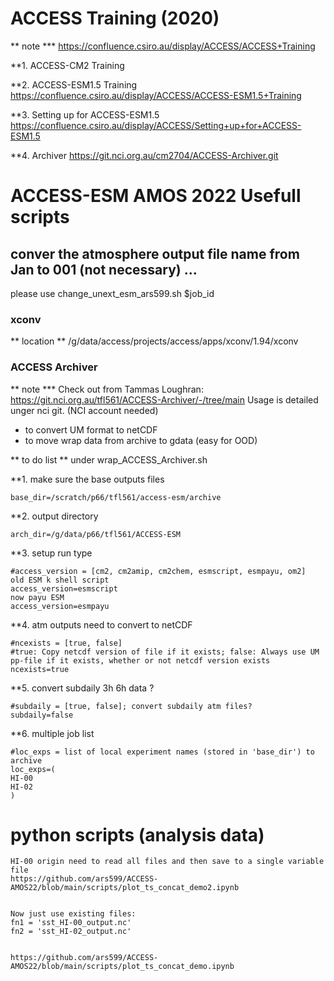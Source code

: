 # ACCESS Training (2020)

** note ***
https://confluence.csiro.au/display/ACCESS/ACCESS+Training

**1. ACCESS-CM2 Training

**2. ACCESS-ESM1.5 Training
https://confluence.csiro.au/display/ACCESS/ACCESS-ESM1.5+Training

**3. Setting up for ACCESS-ESM1.5
https://confluence.csiro.au/display/ACCESS/Setting+up+for+ACCESS-ESM1.5

**4. Archiver
https://git.nci.org.au/cm2704/ACCESS-Archiver.git


# ACCESS-ESM AMOS 2022 Usefull scripts

## conver the atmosphere output file name from Jan to 001 (not necessary) ...

  please use change_unext_esm_ars599.sh $job_id

### xconv

** location **
/g/data/access/projects/access/apps/xconv/1.94/xconv

### ACCESS Archiver

** note ***
Check out from Tammas Loughran:
https://git.nci.org.au/tfl561/ACCESS-Archiver/-/tree/main
Usage is detailed unger nci git. (NCI account needed)

- to convert UM format to netCDF
- to move wrap data from archive to gdata (easy for OOD)

** to do list **
under wrap_ACCESS_Archiver.sh

**1.  make sure the base outputs files
```
base_dir=/scratch/p66/tfl561/access-esm/archive
```
**2.  output directory
```
arch_dir=/g/data/p66/tfl561/ACCESS-ESM
``` 
**3.  setup run type
```
#access_version = [cm2, cm2amip, cm2chem, esmscript, esmpayu, om2]
old ESM k shell script
access_version=esmscript
now payu ESM
access_version=esmpayu
``` 
**4.  atm outputs need to convert to netCDF
```
#ncexists = [true, false]
#true: Copy netcdf version of file if it exists; false: Always use UM pp-file if it exists, whether or not netcdf version exists
ncexists=true
```
**5.  convert subdaily 3h 6h data ?
```
#subdaily = [true, false]; convert subdaily atm files?
subdaily=false
``` 
**6.  multiple job list
```
#loc_exps = list of local experiment names (stored in 'base_dir') to archive
loc_exps=(
HI-00
HI-02
)
```
# python scripts (analysis data)
```
HI-00 origin need to read all files and then save to a single variable file
https://github.com/ars599/ACCESS-AMOS22/blob/main/scripts/plot_ts_concat_demo2.ipynb


Now just use existing files:
fn1 = 'sst_HI-00_output.nc'
fn2 = 'sst_HI-02_output.nc'


https://github.com/ars599/ACCESS-AMOS22/blob/main/scripts/plot_ts_concat_demo.ipynb



```

